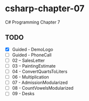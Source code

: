 # csharp-chapter-07
C# Programming Chapter 7

## TODO
- [X] Guided - DemoLogo
- [ ] Guided - PhoneCall
- [ ] 02 – SalesLetter
- [ ] 03 – PaintingEstimate
- [ ] 04 - ConvertQuartsToLiters
- [ ] 06 - Multiplication
- [ ] 07 - AdmissionModularized
- [ ] 08 - CountVowelsModularized
- [ ] 09 - Desks